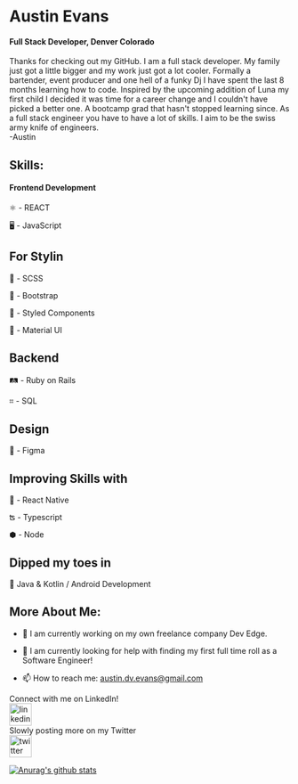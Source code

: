 # Austin Evans 
#### Full Stack Developer, Denver Colorado


Thanks for checking out my GitHub. I am a full stack developer. My family just got a little bigger and my work just got a lot cooler. Formally a bartender, event producer and one hell of a funky Dj I have spent the last 8 months learning how to code. Inspired by the upcoming addition of Luna my first child I decided it was time for a career change and I couldn't have picked a better one. A bootcamp grad that hasn't stopped learning since. As a full stack engineer you have to have a lot of skills. I aim to be the swiss army knife of engineers.  
-Austin

## Skills:

#### Frontend Development

⚛ - REACT 

🖥 - JavaScript


## For Stylin

🦩 - SCSS

👢 - Bootstrap 

💅 - Styled Components

🧱 - Material UI


## Backend

🛤 - Ruby on Rails

⌗ - SQL


## Design

🍥 - Figma


## Improving Skills with 

📱 - React Native

ʦ - Typescript

⬢ - Node

## Dipped my toes in

🤖 Java & Kotlin / Android Development


## More About Me:

- 🔭  I am currently working on my own freelance company Dev Edge. 

- 🤔  I am currently looking for help with finding my first full time roll as a Software Engineer!


- 📫  How to reach me: austin.dv.evans@gmail.com 

Connect with me on LinkedIn!  <br/>
[<img src='https://cdn.jsdelivr.net/npm/simple-icons@3.0.1/icons/linkedin.svg' alt='linkedin' height='40'>](https://www.linkedin.com/in/Austin-DV-Evans/)  
Slowly posting more on my Twitter   <br/>
[<img src='https://cdn.jsdelivr.net/npm/simple-icons@3.0.1/icons/twitter.svg' alt='twitter' height='40'>](https://twitter.com/@AustinDVEvans)  



[![Anurag's github stats](https://github-readme-stats.vercel.app/api?username=austin-dv-evans&show_icons=true&theme=react)](https://github.com/anuraghazra/github-readme-stats)

<!--
**Austin-dv-Evans/Austin-dv-Evans** is a ✨ _special_ ✨ repository because its `README.md` (this file) appears on your GitHub profile.

